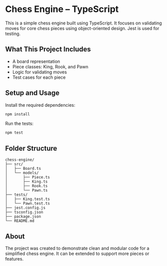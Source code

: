 # Chess Engine – TypeScript

This is a simple chess engine built using TypeScript. It focuses on validating moves for core chess pieces using object-oriented design. Jest is used for testing.

## What This Project Includes

- A board representation
- Piece classes: King, Rook, and Pawn
- Logic for validating moves
- Test cases for each piece

## Setup and Usage

Install the required dependencies:

```bash
npm install
```

Run the tests:

```bash
npm test
```

## Folder Structure

```
chess-engine/
├── src/
│   ├── Board.ts
│   └── models/
│       ├── Piece.ts
│       ├── King.ts
│       ├── Rook.ts
│       └── Pawn.ts
├── tests/
│   ├── King.test.ts
│   └── Pawn.test.ts
├── jest.config.js
├── tsconfig.json
├── package.json
└── README.md
```

## About

The project was created to demonstrate clean and modular code for a simplified chess engine. It can be extended to support more pieces or features.





